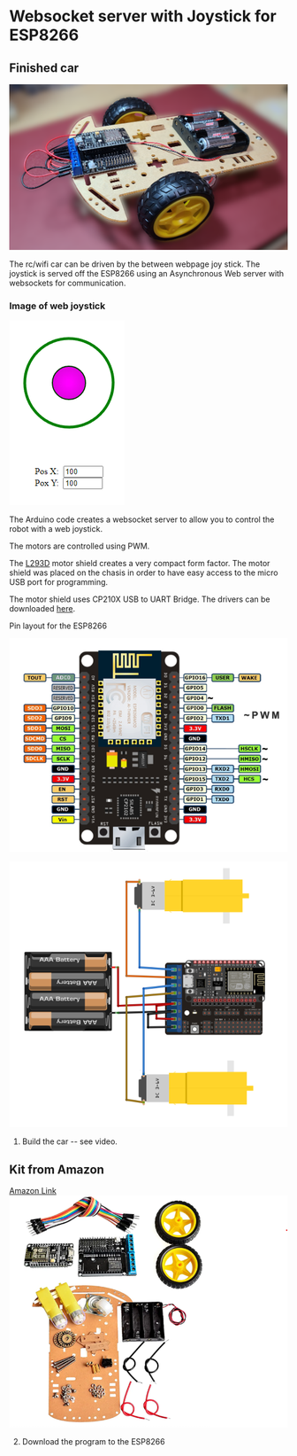 # Websocket server with Joystick for ESP8266

## Finished car

![Completed Kit Image](./images/stemv01small.png)


The rc/wifi car can be driven by the between webpage joy stick.  The joystick is served off the ESP8266 using an Asynchronous Web server with websockets for communication.

### Image of web joystick
![Completed Kit Image](./images/joystick.png)


The Arduino code creates a websocket server to allow you to control the robot with a web joystick. 

The motors are controlled using PWM.  

The [L293D](docs/user-mannual-for-esp-12e-motor-shield.pdf) motor shield creates a very compact form factor.  The motor shield was placed on the chasis in order to have easy access to the micro USB port for programming.

The motor shield uses CP210X USB to UART Bridge.  The drivers can be downloaded [here](https://www.silabs.com/developers/usb-to-uart-bridge-vcp-drivers?tab=downloadsg).   


Pin layout for the ESP8266

![Pin Layout ESP8266](./images/NodeMCUv1.0-pinout.jpg)

![Fritzing Circuit](./images/circuit.png)

1) Build the car -- see video.
## Kit from Amazon
[Amazon Link](https://amzn.to/3qbJlMA) 
[![Watch the video](./images/kit_image.png)](./images/esp8266apr.mp4)

2) Download the program to the ESP8266
